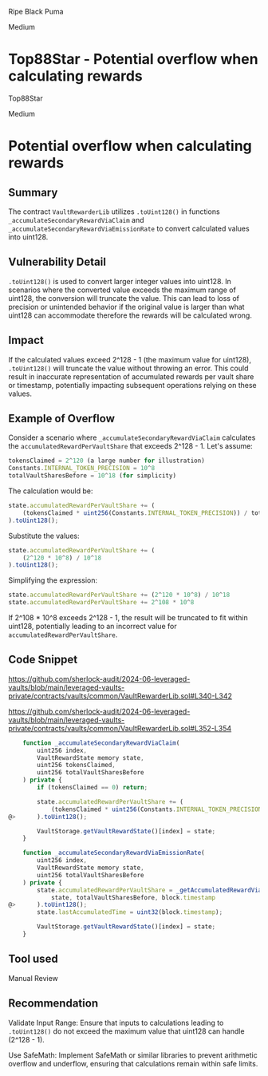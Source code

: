 Ripe Black Puma

Medium

# Top88Star - Potential overflow when calculating rewards


Top88Star

Medium

# Potential overflow when calculating rewards

## Summary

The contract `VaultRewarderLib` utilizes `.toUint128()` in functions `_accumulateSecondaryRewardViaClaim` and `_accumulateSecondaryRewardViaEmissionRate` to convert calculated values into uint128. 

## Vulnerability Detail

`.toUint128()` is used to convert larger integer values into uint128. In scenarios where the converted value exceeds the maximum range of uint128, the conversion will truncate the value. This can lead to loss of precision or unintended behavior if the original value is larger than what uint128 can accommodate therefore the rewards will be calculated wrong.


## Impact

If the calculated values exceed 2^128 - 1 (the maximum value for uint128), `.toUint128()` will truncate the value without throwing an error. This could result in inaccurate representation of accumulated rewards per vault share or timestamp, potentially impacting subsequent operations relying on these values.


## Example of Overflow

Consider a scenario where `_accumulateSecondaryRewardViaClaim` calculates the `accumulatedRewardPerVaultShare` that exceeds 2^128 - 1. Let's assume:

```javascript
tokensClaimed = 2^120 (a large number for illustration)
Constants.INTERNAL_TOKEN_PRECISION = 10^8
totalVaultSharesBefore = 10^18 (for simplicity)
```

The calculation would be:

```javascript
state.accumulatedRewardPerVaultShare += (
    (tokensClaimed * uint256(Constants.INTERNAL_TOKEN_PRECISION)) / totalVaultSharesBefore
).toUint128();
```
Substitute the values:
```javascript
state.accumulatedRewardPerVaultShare += (
    (2^120 * 10^8) / 10^18
).toUint128();
```
Simplifying the expression:
```javascript
state.accumulatedRewardPerVaultShare += (2^120 * 10^8) / 10^18
state.accumulatedRewardPerVaultShare += 2^108 * 10^8
```
If 2^108 * 10^8 exceeds 2^128 - 1, the result will be truncated to fit within uint128, potentially leading to an incorrect value for `accumulatedRewardPerVaultShare`.

## Code Snippet

https://github.com/sherlock-audit/2024-06-leveraged-vaults/blob/main/leveraged-vaults-private/contracts/vaults/common/VaultRewarderLib.sol#L340-L342

https://github.com/sherlock-audit/2024-06-leveraged-vaults/blob/main/leveraged-vaults-private/contracts/vaults/common/VaultRewarderLib.sol#L352-L354

```javascript
    function _accumulateSecondaryRewardViaClaim(
        uint256 index,
        VaultRewardState memory state,
        uint256 tokensClaimed,
        uint256 totalVaultSharesBefore
    ) private {
        if (tokensClaimed == 0) return;

        state.accumulatedRewardPerVaultShare += (
            (tokensClaimed * uint256(Constants.INTERNAL_TOKEN_PRECISION)) / totalVaultSharesBefore
@>      ).toUint128();

        VaultStorage.getVaultRewardState()[index] = state;
    }

    function _accumulateSecondaryRewardViaEmissionRate(
        uint256 index,
        VaultRewardState memory state,
        uint256 totalVaultSharesBefore
    ) private {
        state.accumulatedRewardPerVaultShare = _getAccumulatedRewardViaEmissionRate(
            state, totalVaultSharesBefore, block.timestamp
@>      ).toUint128();
        state.lastAccumulatedTime = uint32(block.timestamp);

        VaultStorage.getVaultRewardState()[index] = state;
    }
```

## Tool used

Manual Review

## Recommendation

Validate Input Range: Ensure that inputs to calculations leading to `.toUint128()` do not exceed the maximum value that uint128 can handle (2^128 - 1).

Use SafeMath: Implement SafeMath or similar libraries to prevent arithmetic overflow and underflow, ensuring that calculations remain within safe limits.

